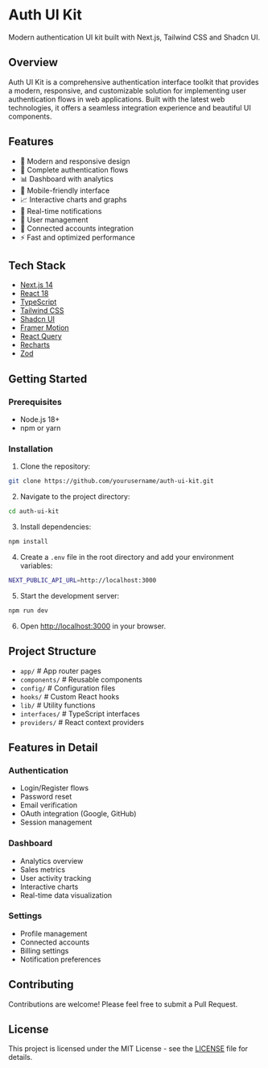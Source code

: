 # Auth UI Kit

Modern authentication UI kit built with Next.js, Tailwind CSS and Shadcn UI.

## Overview

Auth UI Kit is a comprehensive authentication interface toolkit that provides a modern, responsive, and customizable solution for implementing user authentication flows in web applications. Built with the latest web technologies, it offers a seamless integration experience and beautiful UI components.

## Features

- 🎨 Modern and responsive design
- 🔐 Complete authentication flows
- 📊 Dashboard with analytics
- 📱 Mobile-friendly interface
- 📈 Interactive charts and graphs
- 🔔 Real-time notifications
- 👥 User management
- 🔄 Connected accounts integration
- ⚡ Fast and optimized performance

## Tech Stack

- [Next.js 14](https://nextjs.org/)
- [React 18](https://reactjs.org/)
- [TypeScript](https://www.typescriptlang.org/)
- [Tailwind CSS](https://tailwindcss.com/)
- [Shadcn UI](https://ui.shadcn.com/)
- [Framer Motion](https://www.framer.com/motion/)
- [React Query](https://tanstack.com/query/latest)
- [Recharts](https://recharts.org/)
- [Zod](https://zod.dev/)

## Getting Started

### Prerequisites

- Node.js 18+
- npm or yarn

### Installation

1. Clone the repository:

```bash
git clone https://github.com/yourusername/auth-ui-kit.git
```

2. Navigate to the project directory:

```bash
cd auth-ui-kit
```

3. Install dependencies:

```bash
npm install
```

4. Create a `.env` file in the root directory and add your environment variables:

```bash
NEXT_PUBLIC_API_URL=http://localhost:3000
```

5. Start the development server:

```bash
npm run dev
```

6. Open [http://localhost:3000](http://localhost:3000) in your browser.

## Project Structure

- `app/` # App router pages
- `components/` # Reusable components
- `config/` # Configuration files
- `hooks/` # Custom React hooks
- `lib/` # Utility functions
- `interfaces/` # TypeScript interfaces
- `providers/` # React context providers

## Features in Detail

### Authentication

- Login/Register flows
- Password reset
- Email verification
- OAuth integration (Google, GitHub)
- Session management

### Dashboard

- Analytics overview
- Sales metrics
- User activity tracking
- Interactive charts
- Real-time data visualization

### Settings

- Profile management
- Connected accounts
- Billing settings
- Notification preferences

## Contributing

Contributions are welcome! Please feel free to submit a Pull Request.

## License

This project is licensed under the MIT License - see the [LICENSE](LICENSE) file for details.
